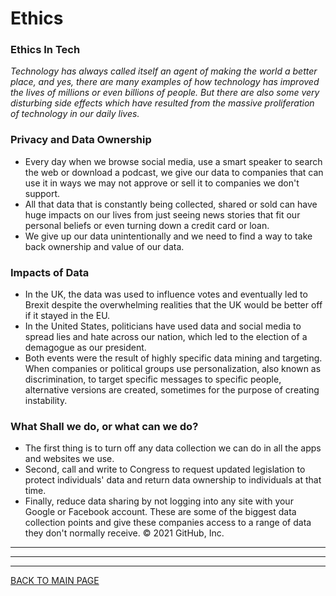 # **Ethics**

### **Ethics In Tech**

*Technology has always called itself an agent of making the world a better place, and yes, there are many examples of how technology has improved the lives of millions or even billions of people. But there are also some very disturbing side effects which have resulted from the massive proliferation of technology in our daily lives.*


### **Privacy and Data Ownership**
* Every day when we browse social media, use a smart speaker to search the web or download a podcast, we give our data to companies that can use it in ways we may not approve or sell it to companies we don't support.
* All that data that is constantly being collected, shared or sold can have huge impacts on our lives from just seeing news stories that fit our personal beliefs or even turning down a credit card or loan.
* We give up our data unintentionally and we need to find a way to take back ownership and value of our data.

### **Impacts of Data**
* In the UK, the data was used to influence votes and eventually led to Brexit despite the overwhelming realities that the UK would be better off if it stayed in the EU.
* In the United States, politicians have used data and social media to spread lies and hate across our nation, which led to the election of a demagogue as our president.
* Both events were the result of highly specific data mining and targeting. When companies or political groups use personalization, also known as discrimination, to target specific messages to specific people, alternative versions are created, sometimes for the purpose of creating instability.

### **What Shall we do, or what can we do?**
* The first thing is to turn off any data collection we can do in all the apps and websites we use.
* Second, call and write to Congress to request updated legislation to protect individuals' data and return data ownership to individuals at that time.
* Finally, reduce data sharing by not logging into any site with your Google or Facebook account. These are some of the biggest data collection points and give these companies access to a range of data they don't normally receive.
© 2021 GitHub, Inc.

***
***
***
[BACK TO MAIN PAGE](https://github.com/farahalwahaibi/Reading-Notes/blob/main/README.md)


